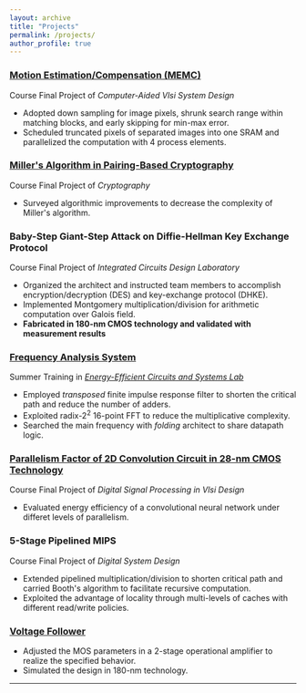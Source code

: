 ```yaml
---
layout: archive
title: "Projects"
permalink: /projects/
author_profile: true
---
```


### [Motion Estimation/Compensation (MEMC)](https://pojenchen.github.io/files/memc.pdf)  
Course Final Project of *Computer-Aided Vlsi System Design*  
- Adopted down sampling for image pixels, shrunk search range within matching blocks, and early skipping for min-max error.  
- Scheduled truncated pixels of separated images into one SRAM and parallelized the computation with 4 process elements.  

### [Miller's Algorithm in Pairing-Based Cryptography](https://pojenchen.github.io/files/pairing.pdf)  
Course Final Project of *Cryptography*  
- Surveyed algorithmic improvements to decrease the complexity of Miller's algorithm.  

### Baby-Step Giant-Step Attack on Diffie-Hellman Key Exchange Protocol  
Course Final Project of *Integrated Circuits Design Laboratory*  
- Organized the architect and instructed team members to accomplish encryption/decryption (DES) and key-exchange protocol (DHKE).  
- Implemented Montgomery multiplication/division for arithmetic computation over Galois field.  
- **Fabricated in 180-nm CMOS technology and validated with measurement results**  

### [Frequency Analysis System](https://pojenchen.github.io/files/fft.pdf)  
Summer Training in [*Energy-Efficient Circuits and Systems Lab*](https://sites.google.com/eecs.ee.ntu.edu.tw/eecslab)  
- Employed *transposed* finite impulse response filter to shorten the critical path and reduce the number of adders.  
- Exploited radix-$2^2$ 16-point FFT to reduce the multiplicative complexity.  
- Searched the main frequency with *folding* architect to share datapath logic.  

### [Parallelism Factor of 2D Convolution Circuit in 28-nm CMOS Technology](https://pojenchen.github.io/files/conv.pdf)  
Course Final Project of *Digital Signal Processing in Vlsi Design*  
- Evaluated energy efficiency of a convolutional neural network under differet levels of parallelism.  

### 5-Stage Pipelined MIPS  
Course Final Project of *Digital System Design*  
- Extended pipelined multiplication/division to shorten critical path and carried Booth's algorithm to facilitate recursive computation.  
- Exploited the advantage of locality through multi-levels of caches with different read/write policies.  

### [Voltage Follower](https://pojenchen.github.io/files/follower.pdf)  
- Adjusted the MOS parameters in a 2-stage operational amplifier to realize the specified behavior.  
- Simulated the design in 180-nm technology.  

---